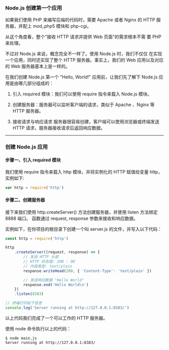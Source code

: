 ### Node.js 创建第一个应用

如果我们使用 PHP 来编写后端的代码时，需要 Apache 或者 Nginx 的 HTTP 服务器，并配上 mod_php5 模块和 php-cgi。

从这个角度看，整个"接收 HTTP 请求并提供 Web 页面"的需求根本不需 要 PHP 来处理。

不过对 Node.js 来说，概念完全不一样了。使用 Node.js 时，我们不仅仅 在实现一个应用，同时还实现了整个 HTTP 服务器。事实上，我们的 Web 应用以及对应的 Web 服务器基本上是一样的。

在我们创建 Node.js 第一个 "Hello, World!" 应用前，让我们先了解下 Node.js 应用是由哪几部分组成的：

1. 引入 required 模块：我们可以使用 require 指令来载入 Node.js 模块。

2. 创建服务器：服务器可以监听客户端的请求，类似于 Apache 、Nginx 等 HTTP 服务器。

3. 接收请求与响应请求 服务器很容易创建，客户端可以使用浏览器或终端发送 HTTP 请求，服务器接收请求后返回响应数据。

---

### 创建 Node.js 应用

#### 步骤一、引入 required 模块

我们使用 require 指令来载入 http 模块，并将实例化的 HTTP 赋值给变量 http，实例如下:

```js
var http = require('http')
```

#### 步骤二、创建服务器

接下来我们使用 http.createServer() 方法创建服务器，并使用 listen 方法绑定 8888 端口。 函数通过 request, response 参数来接收和响应数据。

实例如下，在你项目的根目录下创建一个叫 server.js 的文件，并写入以下代码：

```js
const http = require('http')

http
	.createServer((request, response) => {
		// 发送 HTTP 头部
		// HTTP 状态值: 200 : OK
		// 内容类型: text/plain
		response.writeHead(200, { 'Content-Type': 'text/plain' })

		// 发送响应数据 "Hello World"
		response.end('Hello World\n')
	})
	.listen(8383)

// 终端打印如下信息
console.log('Server running at http://127.0.0.1:8383/')
```

以上代码我们完成了一个可以工作的 HTTP 服务器。

使用 node 命令执行以上的代码：

```console
$ node main.js
Server running at http://127.0.0.1:8383/
```
